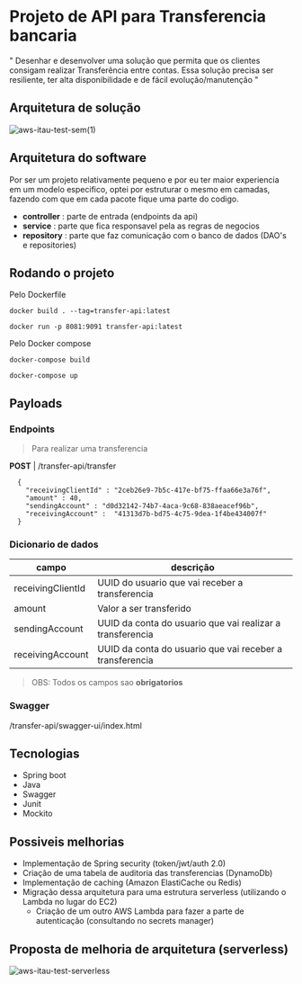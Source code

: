 # Projeto de API para Transferencia bancaria 

" Desenhar e desenvolver uma solução que permita que os clientes consigam realizar
Transferência entre contas. Essa solução precisa ser resiliente, ter alta disponibilidade e de fácil
evolução/manutenção "


## Arquitetura de solução
![aws-itau-test-sem(1)](https://github.com/luanvsfeo/itau-test/assets/54812655/745b6971-23fb-468f-b244-86a1ceb08abb)



## Arquitetura do software

Por ser um projeto relativamente pequeno e por eu ter maior experiencia em um modelo especifico, optei por estruturar o mesmo em camadas, fazendo com que em cada pacote fique uma parte do codigo. 
- **controller** : parte de entrada (endpoints da api)
- **service** : parte que fica responsavel pela as regras de negocios
- **repository** : parte que faz comunicação  com o banco de dados (DAO's e repositories)


## Rodando o projeto

Pelo Dockerfile

```
docker build . --tag=transfer-api:latest
```
```
docker run -p 8081:9091 transfer-api:latest
```
Pelo Docker compose

```
docker-compose build
```
```
docker-compose up
```

## Payloads

### Endpoints

> Para realizar uma transferencia 

**POST** | /transfer-api/transfer

```
  {
    "receivingClientId" : "2ceb26e9-7b5c-417e-bf75-ffaa66e3a76f",
    "amount" : 40,
    "sendingAccount" : "d0d32142-74b7-4aca-9c68-838aeacef96b",
    "receivingAccount" :  "41313d7b-bd75-4c75-9dea-1f4be434007f"
  }
```
### Dicionario de dados

| campo | descrição  |
|----|-----------|
|receivingClientId | UUID do usuario que vai receber a transferencia|
|amount | Valor a ser transferido |
|sendingAccount | UUID da conta do usuario que vai realizar a transferencia |
|receivingAccount | UUID da conta do usuario que vai receber a transferencia |

> OBS: Todos os campos sao **obrigatorios** 

### Swagger
/transfer-api/swagger-ui/index.html

## Tecnologias

- Spring boot
- Java
- Swagger
- Junit
- Mockito

## Possiveis melhorias

- Implementação de Spring security (token/jwt/auth 2.0)
- Criação de uma tabela de auditoria das transferencias (DynamoDb)
- Implementação de caching (Amazon ElastiCache ou Redis)
- Migração dessa arquitetura para uma estrutura serverless (utilizando o Lambda no lugar do EC2)
  - Criação de um outro AWS Lambda para fazer a parte de autenticação (consultando no secrets manager)


## Proposta de melhoria de arquitetura (serverless)

![aws-itau-test-serverless](https://github.com/luanvsfeo/itau-test/assets/54812655/251c7014-6ac3-48e6-8301-3c5d9b3d1290)



